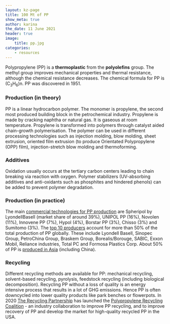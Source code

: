 ```yaml
---
layout: kz-page
title: 100 Mt of PP
show_meta: true
author: karina
the_date: 11 June 2021
header: true
image:
    title: pp.jpg
categories:
    - resources
---
```


Polypropylene (PP) is a **thermoplastic** from the **polyolefins** group.
The methyl group improves mechanical properties and thermal resistance, although the chemical resistance decreases.
The chemical formula for PP is (C<sub>3</sub>H<sub>6</sub>)n.
PP was discovered in 1951.


### Production (in theory)

PP is a linear hydrocarbon polymer.
The monomer is propylene, the second most produced building block in the petrochemical industry.
Propylene is made by cracking naphtha or natural gas.
It is gaseous at room temperature.
Propylene is transformed into polymers through catalyst aided chain-growth polymerisation.
The polymer can be used in different processing technologies such as injection molding, blow molding, sheet extrusion, oriented film extrusion (to produce Orientated Polypropylene (OPP) film), injection-stretch blow molding and thermoforming.


### Additives

Oxidation usually occurs at the tertiary carbon centers leading to chain breaking via reaction with oxygen. 
Polymer stabilizers (UV-absorbing additives and anti-oxidants such as phosphites and hindered phenols) can be added to prevent polymer degradation.



### Production (in practice)

The main [commercial technologies for PP production][1] are Spheripol by LyondellBasell (market share of around 39%), UNIPOL PP (16%), Novolen (11%), Innovene PP (7%), Hypol (4%), Borstar PP (3%), Chisso (3%) and Sumitomo (3%).
The [top 10 producers][1] account for more than 50% of the total production of PP globally.
These include Lyondell Basell, Sinopec Group, PetroChina Group, Braskem Group, Borealis/Borouge, SABIC, Exxon Mobil, Reliance industries, Total PC and Formosa Plastics Corp.
About 50% of PP is [produced in Asia][1] (including China).



<!-- 

### Properties

READ pp https://www.recycling-magazine.com/2021/07/08/recyclass-tests-functional-barriers-in-pp-containers/

Its properties are similar to PE.

Hard but still flexible, waxy surface, translucent, withstands solvents

PP is white, mechanically rugged material.
tough and flexible

PP is slightly harder and more heat resistant than PE. 
Due to the tertiary carbon atom PP is chemically less resistant than PE.

The thermal expansion of PP is very large, but somewhat less than that of PE.


Polypropylene has good resistance to fatigue


Polypropylene at room temperature is resistant to fats and almost all organic solvents, apart from strong oxidants. Non-oxidizing acids and bases can be stored in containers made of PP.


Most commercial PP has an intermediate level of crystallinity between that of LDPE and HDPE.



PP can be made translucent when uncolored but is not as readily made transparent. It is often opaque or colored using pigments. 
PP is dope-dyed; no water is used in its dyeing, in contrast with cotton.

PP resin is resistant to acid, bases and detergents. 
At room temperature, it is resistant to organic solvents.

They have low density, high softening point and offer higher rigidity and hardness. 

PE has less static charge so attract less dust than PP

The PP plastics are flexible, tough, heat resistant and provide a barrier to moisture. 






The density of PP is about 1 g/cm<sup>3</sup>, crystalline and amorphous regions differ only slightly in their density. 
The density can change significantly with the addition of fillers.






Its melting point is 130-171&#8451;.

Below 0&#8451; PP becomes brittle.

PP is liable to chain degradation from exposure to temperatures above 100&#8451;.

The flash point of a typical composition is 2601&#8451;; autoignition temperature is 3881&#8451;.

At elevated temperature, PP can be dissolved in nonpolar solvents such as xylene, tetralin and decalin.


softens at 140&#8451;

PP has higher melting point than PE





High thermal expansion coefficient limits the high-temperature applications of PP material.

PP is highly flammable and is difficult to paint as it has poor bonding properties.

They are prone to oxidation and UV degradation.

PP polymer has poor resistance to chlorinated solvents and aromatics 


















### Modifications

PP is normally tough and flexible, especially when copolymerized with ethylene.
This allows PP to be used as an engineering plastic, competing with materials such as ABS.



### Usage



* Kitchenware - microwave-safe food containers, plastic cup, baby bottles, cutlery.
* Containers - bottles for detergents and toiletries
* Automotive applications - dashboard, bumper, cladding and cushioning in vehicles. in batteries


A polyolefin is a type of polymer produced from a simple olefin (also called an alkene with the general formula CnH2n) as a monomer. For example, polyethylene is the polyolefin produced by polymerizing the olefin ethylene. Polypropylene is another common polyolefin which is made from the olefin propylene. 



face masks, filters, diapers and wipes.



PP: Packing tape, Plastic Straws, Take away tubs, Ketchup bottles, Plastic picnic ware


It is also used on large scale for clothing. PP material is majorly used in nonwovens, having maximum utilization in diapers and sanitary products as it is treated to absorb water instead of repelling. 

They have excellent aesthetic properties so are used in a lot in automotive sectors where shine and gloss are required on parts such as the bumper.

packaging, automotive, consumer goods, electrical & electronics etc.


PP polymer is one of the most versatile polymers and is used as both plastic and as fiber.

The polymer has tough characteristics like it is mechanically rugged and resistant to many chemical solvents like bases and acids. This makes polypropylene plastic ideal for various end-use industries. The main application of PP plastic is in packaging and labeling, textiles, plastic parts and reusable containers of various types.


medical applications


 Packaging, transportation, building and construction, agriculture, and household items: food packaging and containers (bottle caps, yogurt and margarine tubs, straws, food trays, microwave containers, film for sweet and snack wrappers); medicine bottles, fibers, appliances, and carpeting, stackable crates for transport and storage; water or sewage pipes; geomembrane liners used in building applications; insulation, household items including bowls, trays, combs, hairdryers; automotive parts; bank notes. PP is sometimes recycled. Will float. Is a Thermoplastic.


The properties of PP are strongly affected by its tacticity, the orientation of the methyl groups (CH
3) relative to the methyl groups in neighboring monomer units (see above). The tacticity of polypropylene can be chosen by the choice of an appropriate catalyst during the production processes.


The term tacticity describes for polypropylene how the methyl group is oriented in the polymer chain.
In isotactic polypropylene, for example, the methyl groups are oriented on one side of the carbon backbone. This arrangement creates a greater degree of crystallinity and results in a stiffer material that is more resistant to creep
 An isotactic structure leads to a semi-crystalline polymer. The higher the isotacticity (the isotactic fraction), the greater the crystallinity, and thus also the softening point, rigidity, e-modulus and hardness.[14]:22

Atactic polypropylene ( the methyl group (-CH3) is randomly aligned), on the other hand, lacks any regularity which makes it unable to crystallize and  amorphous (not crystalline). 




Atactic polypropylene has lower density, melting point and softening temperature than the crystalline types and is tacky and rubber-like at room temperature. It is a colorless, cloudy material and can be used between −15 and +120 °C. Atactic polypropylene is used as a sealant, as an insulating material for automobiles and as an additive to bitumen.[31]


Polypropylene copolymers are in use as well. A particularly important one is polypropylene random copolymer (PPR or PP-R), a random copolymer with PE used for plastic pipework. 


The large number of end-use applications for polypropylene are often possible because of the ability to tailor grades with specific molecular properties and additives during its manufacture. For example, antistatic additives can be added to help polypropylene surfaces resist dust and dirt. 



Expanded Polypropylene (EPP) is a highly versatile closed-cell bead foam that provides a unique range of properties, including outstanding energy absorption, multiple impact resistance, thermal insulation, buoyancy, water and chemical resistance, exceptionally high strength to weight ratio and 100% recyclability. EPP can be made in a wide range of densities, from 15 to 200 grams per litre, which are transformed by moulding into densities ranging from 18 to 260 grams per litre. Individual beads are fused into final product form by the steamchest moulding process resulting in a strong and lightweight shape.
https://www.bpf.co.uk/plastipedia/polymers/Expanded_Polypropylene_EPP.aspx
Thermal Insulation
Can dampen absorb or block sound. 
Expanded polypropylene (EPP) is a foam form of polypropylene. EPP has very good impact characteristics due to its low stiffness; this allows EPP to resume its shape after impacts. EPP is extensively used in model aircraft and other radio controlled vehicles by hobbyists. This is mainly due to its ability to absorb impacts, making this an ideal material for RC aircraft for beginners and amateurs. 
Unlike expanded polystyrene foam (EPS) which is friable and breaks easily on impact, EPP foam is able to absorb kinetic impacts very well without breaking, retains its original shape, and exhibits memory form characteristics which allow it to return to its original shape in a short amount of time.[61]


Biaxially oriented polypropylene (BOPP)
When polypropylene film is extruded and stretched in both the machine direction and across machine direction it is called biaxially oriented polypropylene. Two methods are widely used for producing BOPP films, namely, the tenter process and tubular process. [43] Biaxial orientation increases strength and clarity.[44] BOPP is widely used as a packaging material for packaging products such as snack foods, fresh produce and confectionery. It is easy to coat, print and laminate to give the required appearance and properties for use as a packaging material. This process is normally called converting. It is normally produced in large rolls which are slit on slitting machines into smaller rolls for use on packaging machines. 
A common application for polypropylene is as biaxially oriented polypropylene (BOPP). These BOPP sheets are used to make a wide variety of materials including clear bags. When polypropylene is biaxially oriented, it becomes crystal clear and serves as an excellent packaging material for artistic and retail products. 

BOPP (biaxially-oriented polypropylene) is a variant of polypropylene (PP).



As polypropylene is resistant to fatigue, most plastic living hinges, such as those on flip-top bottles, are made from this material. However, it is important to ensure that chain molecules are oriented across the hinge to maximise strength. 

Polypropylene is used in the manufacturing of piping systems. This material is often chosen for its resistance to corrosion and chemical leaching, its resilience against most forms of physical damage, including impact and freezing, its environmental benefits, and its ability to be joined by welding (heat fusion) rather than gluing.[46][47][48]


Many plastic items for medical or laboratory use can be made from polypropylene because it can withstand the heat in an autoclave. Its heat resistance also enables it to be used as the manufacturing material of consumer-grade kettles[citation needed]. Food containers made from it will not melt in the dishwasher, and do not melt during industrial hot filling processes. For this reason, most plastic tubs for dairy products are polypropylene sealed with aluminum foil (both heat-resistant materials). 

Polypropylene is widely used in ropes, distinctive because they are light enough to float in water


Polypropylene is also used as an alternative to polyvinyl chloride (PVC) as insulation for electrical cables


Polypropylene is most commonly used for plastic moldings, wherein it is injected into a mold while molten, forming complex shapes at relatively low cost and high volume; examples include bottle tops, bottles, and fittings. 


Polypropylene, highly colorfast, It can also be produced in sheet form, widely used for the production of stationery folders, packaging, and storage boxes. The wide color range, durability, low cost, and resistance to dirt make it ideal as a protective cover for papers and other materials.


Polypropylene fibres are used as a concrete additive to increase strength and reduce cracking and spalling.[52] In some areas susceptible to earthquakes (e.g., California), PP fibers are added with soils to improve the soil's strength and damping when constructing the foundation of structures such as buildings, bridges, etc.[53] Polypropylene fibres are also used in drywall joint compound for reinforcement. It can increase the flexibility and dimensional stability of the joint compound and reduce shrinkage and cracking when it dries. 
When the cathedral on Tenerife, La Laguna Cathedral, was repaired in 2002–2014, it turned out that the vaults and dome were in a rather bad condition. Therefore, these parts of the building were demolished, and replaced by constructions in polypropylene. This was reported as the first time this material was used in this scale in buildings.
https://onlinelibrary.wiley.com/doi/abs/10.1002/suco.201900365

Polypropylene is a major polymer used in nonwovens, with over 50% used[citation needed] for diapers or sanitary products where it is treated to absorb water (hydrophilic) 


Other non-woven uses include filters for air, gas, and liquids in which the fibers can be formed into sheets or webs that can be pleated to form cartridges or layers that filter in various efficiencies in the 0.5 to 30 micrometre range. Such applications occur in houses as water filters or in air-conditioning-type filters.

 The high surface-area and naturally oleophilic polypropylene nonwovens are ideal absorbers of oil spills with the familiar[citation needed] floating barriers near oil spills on rivers. 

Polymer banknotes are made from BOPP, where it provides a durable base and allows for the use of transparent security features by omitting opaque inks in the desired areas. 



 -->





### Recycling

Different recycling methods are available for PP: mechanical recycling, solvent-based recycling, pyrolysis, feedstock recycling (including biological decomposition). 
Recycling PP without a loss of quality is an energy intensive process that results in a lot of GHG emissions. 
Hence PP is often downcycled into lower quality products like park benches or flowerpots.
In 2020 [The Recycling Partnership][2] has launched the [Polypropylene Recycling Coalition][4] - an industry collaboration to improve PP recycling, and to improve recovery of PP and develop the market for high-quality recycled PP in the USA.






[1]: https://www.plasticsinsight.com/resin-intelligence/resin-prices/polypropylene/
[2]: https://recyclingpartnership.org/
[3]: https://www.plasticstoday.com/packaging/recycling-partnership-launches-polypropylene-recycling-coalition
[4]: https://recyclingpartnership.org/polypropylene-coalition/

